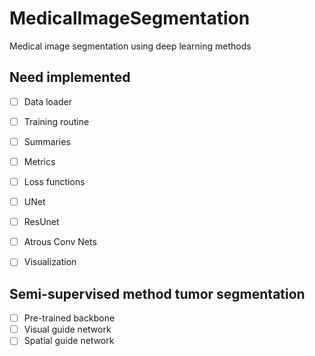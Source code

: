# MedicalImageSegmentation
Medical image segmentation using deep learning methods

## Need implemented

- [ ] Data loader
- [ ] Training routine
- [ ] Summaries
- [ ] Metrics
- [ ] Loss functions
- [ ] UNet
- [ ] ResUnet
- [ ] Atrous Conv Nets
- [ ] Visualization


## Semi-supervised method tumor segmentation

- [ ] Pre-trained backbone
- [ ] Visual guide network
- [ ] Spatial guide network
